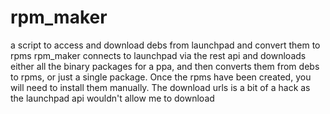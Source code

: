 # rpm_maker
a script to access and download debs from launchpad and convert them to rpms
rpm_maker connects to launchpad via the rest api and downloads either all the binary packages for a ppa, and then converts them from debs to rpms, or just a single package.
Once the rpms have been created, you will need to install them manually.
The download urls is a bit of a hack as the launchpad api wouldn't allow me to download
<!--stackedit_data:
eyJoaXN0b3J5IjpbLTQzMTE2OTQ1N119
-->